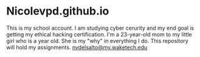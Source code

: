 # Nicolevpd.github.io
This is my school account. I am studying cyber cerurity and my end goal is getting my ethical hacking certification.
I'm a 23-year-old mom to my little girl who is a year old. She is my "why" in everything I do.
This repository will hold my assignments.
nvdelsalto@my.waketech.edu
